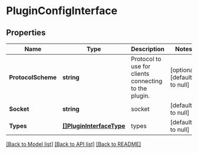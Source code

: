 # PluginConfigInterface

## Properties
Name | Type | Description | Notes
------------ | ------------- | ------------- | -------------
**ProtocolScheme** | **string** | Protocol to use for clients connecting to the plugin. | [optional] [default to null]
**Socket** | **string** | socket | [default to null]
**Types** | [**[]PluginInterfaceType**](PluginInterfaceType.md) | types | [default to null]

[[Back to Model list]](../README.md#documentation-for-models) [[Back to API list]](../README.md#documentation-for-api-endpoints) [[Back to README]](../README.md)

